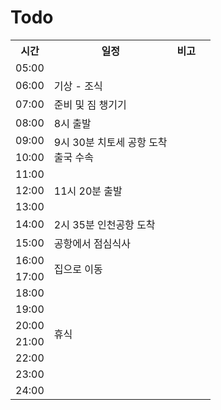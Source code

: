 # Todo
<table>
  <tr>
    <th>시간</th>
    <th>일정</th>
    <th>비고</th>
  </tr>
  <tr>
    <td>05:00</td>
    <td>  </td>
    <td>  </td>
  </tr>
  <tr>
    <td>06:00</td>
    <td> 기상 - 조식 </td>
  </tr>
  <tr>
    <td>07:00</td>
    <td> 준비 및 짐 챙기기 </td>
    <td>  </td>
  </tr>  
  <tr>
    <td>08:00</td>
    <td> 8시 출발 </td>
    <td>  </td>
  </tr>   
  <tr>
    <td>09:00</td>
    <td rowspan="2"> 9시 30분 치토세 공항 도착 <br> 출국 수속 </td>
    <td>  </td>
  </tr>  
  <tr>
    <td>10:00</td>
    <td>  </td>
    <td>  </td>
  </tr>   
  <tr>
    <td>11:00</td>
    <td rowspan="3"> 11시 20분 출발 </td>
    <td>  </td>
  </tr>  
  <tr>
    <td>12:00</td>
    <td>  </td>
    <td>  </td>
  </tr> 
  <tr>
    <td>13:00</td>
    <td>  </td>
    <td>  </td>
  </tr>  
  <tr>
    <td>14:00</td>
    <td> 2시 35분 인천공항 도착 </td>
    <td>  </td> 
  </tr>   
  <tr>
    <td>15:00</td>
    <td> 공항에서 점심식사 </td>
    <td>  </td>
  </tr>  
  <tr>
    <td>16:00</td>
    <td rowspan="2"> 집으로 이동 </td>
    <td>  </td>
  </tr>   
  <tr>
    <td>17:00</td>
    <td>  </td>
    <td>  </td>
  </tr>  
  <tr>
    <td>18:00</td>
    <td rowspan="6"> 휴식 </td>
    <td>  </td>
  </tr> 
  <tr>
    <td>19:00</td>
    <td>  </td>
    <td>  </td>
  </tr>  
  <tr>
    <td>20:00</td>
    <td>  </td>
    <td>  </td>
  </tr>   
  <tr>
    <td>21:00</td>
    <td>  </td>
    <td>  </td>
  </tr>  
  <tr>
    <td>22:00</td>
    <td>  </td>
    <td>  </td>
  </tr>   
  <tr>
    <td>23:00</td>
    <td>  </td>
    <td>  </td>
  </tr>  
  <tr>
    <td>24:00</td>
    <td>  </td>
    <td>  </td>
  </tr>   
</table>
